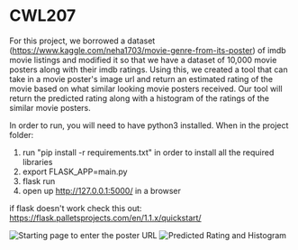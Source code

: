 # CWL207

For this project, we borrowed a dataset (https://www.kaggle.com/neha1703/movie-genre-from-its-poster) of imdb movie listings and modified it so that we have a dataset of 10,000 movie posters along with their imdb ratings.
Using this, we created a tool that can take in a movie poster's image url and return an estimated rating of the movie based on what similar looking movie posters received. Our tool will return the predicted rating along with a histogram of the ratings of the similar movie posters.

In order to run, you will need to have python3 installed.
When in the project folder:
1) run "pip install -r requirements.txt" in order to install all the required libraries
2) export FLASK_APP=main.py
3) flask run
4) open up http://127.0.0.1:5000/ in a browser

if flask doesn't work check this out: https://flask.palletsprojects.com/en/1.1.x/quickstart/

![Starting page to enter the poster URL]('homepage.png')
![Predicted Rating and Histogram]('predict.png')
